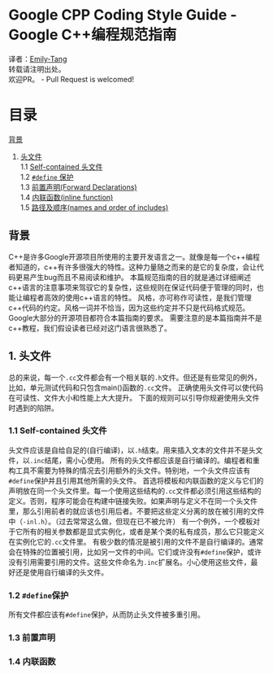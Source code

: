 # Google CPP Coding Style Guide - Google C++编程规范指南
译者：[Emily-Tang](https://github.com/Emilylulu)<br>
转载请注明出处。<br>
欢迎PR。 - Pull Request is welcomed!<br>
# 目录
[背景](#背景)<br>
1. [头文件](#1-头文件)<br>
1.1 [Self-contained 头文件](#11-self-contained-头文件)<br>
1.2 [``#define`` 保护](#12-define保护)<br>
1.3 [前置声明(Forward Declarations)](#13)<br>
1.4 [内联函数(inline function)](#14)<br>
1.5 [路径及顺序(names and order of includes)](#15)<br>
## 背景
C++是许多Google开源项目所使用的主要开发语言之一。就像是每一个c++编程者知道的，c++有许多很强大的特性。这种力量随之而来的是它的复杂度，会让代码更易产生bug而且不易阅读和维护。
本篇规范指南的目的就是通过详细阐述c++语言的注意事项来驾驭它的复杂性，这些规则在保证代码便于管理的同时，也能让编程者高效的使用c++语言的特性。
风格，亦可称作可读性，是我们管理c++代码的约定。风格一词并不恰当，因为这些约定并不只是代码格式规范。
Google大部分的开源项目都符合本篇指南的要求。
需要注意的是本篇指南并不是c++教程，我们假设读者已经对这门语言很熟悉了。
## 1. 头文件
总的来说，每一个``.cc``文件都会有一个相关联的``.h``文件。但还是有些常见的例外，比如，单元测试代码和只包含main()函数的``.cc``文件。
正确使用头文件可以使代码在可读性、文件大小和性能上大大提升。
下面的规则可以引导你规避使用头文件时遇到的陷阱。
### 1.1 Self-contained 头文件
头文件应该是自给自足的(自行编译)，以``.h``结束。用来插入文本的文件并不是头文件，以``.inc``结尾，需小心使用。
所有的头文件都应该是自行编译的。编程者和重构工具不需要为特殊的情况去引用额外的头文件。特别地，一个头文件应该有``#define``保护并且引用其他所需的头文件。
首选将模板和内联函数的定义与它们的声明放在同一个头文件里。每一个使用这些结构的``.cc``文件都必须引用这些结构的定义。否则，程序可能会在构建中链接失败。如果声明与定义不在同一个头文件里，那么引用前者的就应该也引用后者。不要把这些定义分离的放在被引用的文件中（``-inl.h``）。（过去常常这么做，但现在已不被允许）
有一个例外，一个模板对于它所有的相关参数都是显式实例化，或者是某个类的私有成员，那么它只能定义在实例化它的``.cc``文件里。
有极少数的情况是被引用的文件不是自行编译的。通常会在特殊的位置被引用，比如另一文件的中间。它们或许没有``#define``保护，或许没有引用需要引用的文件。这些文件命名为``.inc``扩展名。小心使用这些文件，最好还是使用自行编译的头文件。
### 1.2 ``#define``保护
所有文件都应该有``#define``保护，从而防止头文件被多重引用。
### 1.3 前置声明
### 1.4 内联函数


